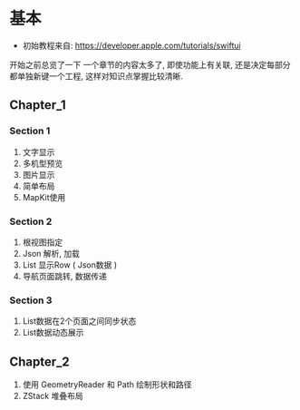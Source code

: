 
# 基本
- 初始教程来自: https://developer.apple.com/tutorials/swiftui

开始之前总览了一下
一个章节的内容太多了, 即使功能上有关联, 还是决定每部分都单独新键一个工程, 这样对知识点掌握比较清晰.

## Chapter_1

### Section 1

1. 文字显示
2. 多机型预览
3. 图片显示
4. 简单布局
5. MapKit使用

### Section 2

1. 根视图指定
2. Json 解析, 加载
3. List 显示Row ( Json数据 )
4. 导航页面跳转, 数据传递

### Section 3

1. List数据在2个页面之间同步状态
2. List数据动态展示

## Chapter_2

1. 使用 GeometryReader 和 Path 绘制形状和路径
2. ZStack 堆叠布局
